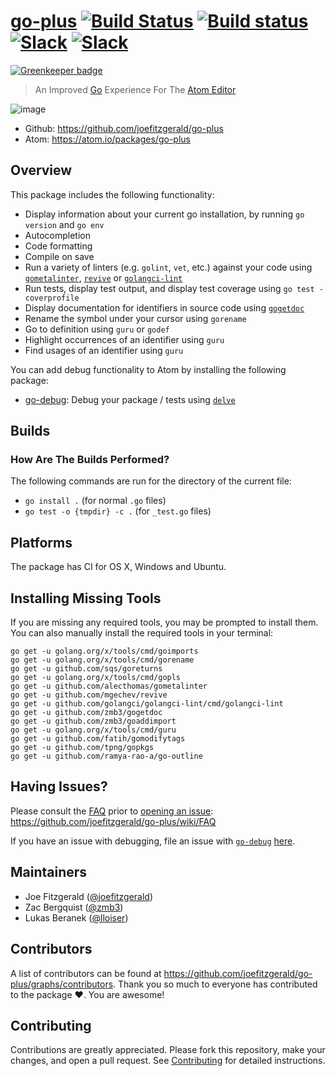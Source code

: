 # [go-plus](https://atom.io/packages/go-plus) [![Build Status](https://travis-ci.org/joefitzgerald/go-plus.svg?branch=master)](https://travis-ci.org/joefitzgerald/go-plus) [![Build status](https://ci.appveyor.com/api/projects/status/d0cekvaprt9wo1et/branch/master?svg=true)](https://ci.appveyor.com/project/joefitzgerald/go-plus/branch/master) [![Slack](https://img.shields.io/badge/atom_slack-%23go--plus-blue.svg?style=flat)](https://atom-slack.herokuapp.com) [![Slack](https://img.shields.io/badge/gophers_slack-%23go--plus-blue.svg?style=flat)](https://gophersinvite.herokuapp.com)

[![Greenkeeper badge](https://badges.greenkeeper.io/joefitzgerald/go-plus.svg)](https://greenkeeper.io/)

> An Improved [Go](https://www.golang.org) Experience For The [Atom Editor](https://atom.io)

![image](https://user-images.githubusercontent.com/7527103/48982584-cd537600-f0a1-11e8-9101-e43dc2064223.png)

- Github: https://github.com/joefitzgerald/go-plus
- Atom: https://atom.io/packages/go-plus

## Overview

This package includes the following functionality:

- Display information about your current go installation, by running `go version` and `go env`
- Autocompletion
- Code formatting
- Compile on save
- Run a variety of linters (e.g. `golint`, `vet`, etc.) against your code using [`gometalinter`](https://github.com/alecthomas/gometalinter), [`revive`](https://github.com/mgechev/revive) or [`golangci-lint`](https://github.com/golangci/golangci-lint)
- Run tests, display test output, and display test coverage using `go test -coverprofile`
- Display documentation for identifiers in source code using
  [`gogetdoc`](https://github.com/zmb3/gogetdoc)
- Rename the symbol under your cursor using `gorename`
- Go to definition using `guru` or `godef`
- Highlight occurrences of an identifier using `guru`
- Find usages of an identifier using `guru`

You can add debug functionality to Atom by installing the following package:

- [go-debug](https://atom.io/packages/go-debug): Debug your package / tests using [`delve`](https://github.com/derekparker/delve)

## Builds

### How Are The Builds Performed?

The following commands are run for the directory of the current file:

- `go install .` (for normal `.go` files)
- `go test -o {tmpdir} -c .` (for `_test.go` files)

## Platforms

The package has CI for OS X, Windows and Ubuntu.

## Installing Missing Tools

If you are missing any required tools, you may be prompted to install them. You can also manually install the required tools in your terminal:

```
go get -u golang.org/x/tools/cmd/goimports
go get -u golang.org/x/tools/cmd/gorename
go get -u github.com/sqs/goreturns
go get -u golang.org/x/tools/cmd/gopls
go get -u github.com/alecthomas/gometalinter
go get -u github.com/mgechev/revive
go get -u github.com/golangci/golangci-lint/cmd/golangci-lint
go get -u github.com/zmb3/gogetdoc
go get -u github.com/zmb3/goaddimport
go get -u golang.org/x/tools/cmd/guru
go get -u github.com/fatih/gomodifytags
go get -u github.com/tpng/gopkgs
go get -u github.com/ramya-rao-a/go-outline
```

## Having Issues?

Please consult the [FAQ](https://github.com/joefitzgerald/go-plus/wiki/FAQ) prior to [opening an issue](https://github.com/joefitzgerald/go-plus/issues/new): https://github.com/joefitzgerald/go-plus/wiki/FAQ

If you have an issue with debugging, file an issue with [`go-debug`](https://github.com/lloiser/go-debug) [here](https://github.com/lloiser/go-debug/issues/new).

## Maintainers

- Joe Fitzgerald ([@joefitzgerald](https://github.com/joefitzgerald))
- Zac Bergquist ([@zmb3](https://github.com/zmb3))
- Lukas Beranek ([@lloiser](https://github.com/lloiser))

## Contributors

A list of contributors can be found at https://github.com/joefitzgerald/go-plus/graphs/contributors. Thank you so much to everyone has contributed to the package :heart:. You are awesome!

## Contributing

Contributions are greatly appreciated. Please fork this repository, make your
changes, and open a pull request. See [Contributing](https://github.com/joefitzgerald/go-plus/wiki/Contributing) for detailed instructions.
